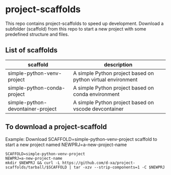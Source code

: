 # project-scaffolds

This repo contains project-scaffolds to speed up development.
Download a subfolder (scaffold) from this repo to start a new project with some predefined structure and files.

## List of scaffolds

| scaffold | description |
| --- | --- | 
| simple-python-venv-project | A simple Python project based on python virtual environment |
| simple-python-conda-project | A simple Python project based on conda environment |
| simple-python-devontainer-project | A simple Python project based on vscode devcontainer |


## To download a project-scaffold
Example: Download SCAFFOLD=simple-python-venv-project scaffold to start a new project named NEWPRJ=a-new-project-name
``` 
SCAFFOLD=simple-python-venv-project 
NEWPRJ=a-new-project-name
mkdir $NEWPRJ && curl -L https://github.com/d-xa/project-scaffolds/tarball/$SCAFFOLD | tar -xzv --strip-components=1 -C $NEWPRJ
```